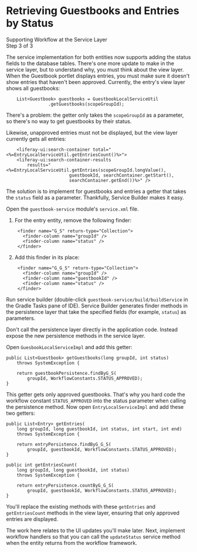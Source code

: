 # Retrieving Guestbooks and Entries by Status [](id=retrieving-guestbooks-and-entries-by-status)

<div class="learn-path-step">
    <p>Supporting Workflow at the Service Layer<br>Step 3 of 3</p>
</div>

The service implementation for both entities now supports adding the status
fields to the database tables. There's one more update to make in the service
layer, but to understand why, you must think about the view layer. When the
Guestbook portlet displays entries, you must make sure it doesn't show entries
that haven't been approved. Currently, the entry's view layer shows all
guestbooks:

		List<Guestbook> guestbooks = GuestbookLocalServiceUtil
					.getGuestbooks(scopeGroupId);

There's a problem: the getter only takes the `scopeGroupId` as a parameter, so
there's no way to get guestbooks by their status.

Likewise, unapproved entries must not be displayed, but the view layer currently
gets all entries:

        <liferay-ui:search-container total="<%=EntryLocalServiceUtil.getEntriesCount()%>">
        <liferay-ui:search-container-results
            results="<%=EntryLocalServiceUtil.getEntries(scopeGroupId.longValue(),
                            guestbookId, searchContainer.getStart(),
                            searchContainer.getEnd())%>" />

The solution is to implement for guestbooks and entries a getter that takes the
`status` field as a parameter. Thankfully, Service Builder makes it easy.

Open the `guestbook-service` module's `service.xml` file. 

1. For the entry entity, remove the following finder:
    
        <finder name="G_S" return-type="Collection">
          <finder-column name="groupId" />
          <finder-column name="status" />
        </finder>

2. Add this finder in its place:

        <finder name="G_G_S" return-type="Collection">
          <finder-column name="groupId" />
          <finder-column name="guestbookId" />
          <finder-column name="status" />
        </finder>

Run service builder (double-click `guestbook-service/build/buildService` in the
Gradle Tasks pane of IDE). Service Builder generates finder methods in the
persistence layer that take the specified fields (for example, `status`) as
parameters.

Don't call the persistence layer directly in the application code. Instead
expose the new persistence methods in the service layer. 

Open `GuesbookLocalServiceImpl` and add this getter:

	public List<Guestbook> getGuestbooks(long groupId, int status)
		throws SystemException {
		
		return guestbookPersistence.findByG_S(
			groupId, WorkflowConstants.STATUS_APPROVED);
	}

This getter gets only approved guestbooks. That's why you hard code the workflow
constant `STATUS_APPROVED` into the status parameter when calling the
persistence method. Now open `EntryLocalServiceImpl` and add these two getters:

	public List<Entry> getEntries(
		long groupId, long guestbookId, int status, int start, int end)
		throws SystemException {

		return entryPersistence.findByG_G_S(
			groupId, guestbookId, WorkflowConstants.STATUS_APPROVED);
	}

	public int getEntriesCount(
		long groupId, long guestbookId, int status)
		throws SystemException {

		return entryPersistence.countByG_G_S(
			groupId, guestbookId, WorkflowConstants.STATUS_APPROVED);
	}

You'll replace the existing methods with these `getEntries` and
`getEntriesCount` methods in the view layer, ensuring that only approved entries
are displayed. 

The work here relates to the UI updates you'll make later. Next, implement
workflow handlers so that you can call the `updateStatus` service method when
the entity returns from the workflow framework.
